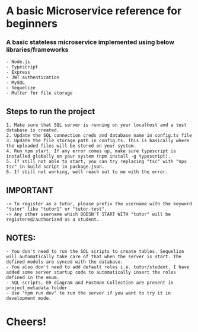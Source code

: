 # A basic Microservice reference for beginners

### A basic stateless microservice implemented using below libraries/frameworks
    - Node.js
    - Typescript
    - Express
    - JWT authentication
    - MySQL
    - Sequelize
    - Multer for file storage

## Steps to run the project
    1. Make sure that SQL server is running on your localhost and a test database is created.
    2. Update the SQL connection creds and database name in config.ts file
    3. Update the file storage path in config.ts. This is basically where the uploaded files will be stored on your system.
    4. Run npm start. If any error comes up, make sure typescript is installed globally on your system (npm install -g typescript).
    5. If still not able to start, you can try replacing "tsc" with "npx tsc" in build script in package.json.
    6. If still not working, well reach out to me with the error.

## IMPORTANT
    -> To register as a tutor, please prefix the username with the keyword "tutor" like "tutor1" or "tutor-test".
    -> Any other username which DOESN'T START WITH "tutor" will be registered/authorized as a student.


## NOTES:
    - You don't need to run the SQL scripts to create tables. Sequelize will automatically take care of that when the server is start. The defined models are synced with the database.
    - You also don't need to add default roles i.e. tutor/student. I have added some server startup code to automatically insert the roles defined in the enum.
    - SQL scripts, ER diagram and Postman Collection are present in project_metadata folder
    - Use "npm run dev" to run the server if you want to try it in development mode.

# Cheers!


